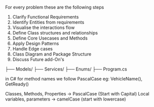 For every problem these are the following steps
1. Clarify Functional Requirements
2. Identify Entities from requirements
3. Visualise the interactions flow
4. Define Class structures and relationships
5. Define Core Usecases and Methods
6. Apply Design Patterns
7. Handle Edge cases
8. Class Diagram and Package Structure
9. Discuss Future add-On's

├── Models/
├── Services/
├── Enums/
├── Program.cs

in C# for method names we follow PascalCase 
eg: VehicleName(), GetReady()

Classes, Methods, Properties → PascalCase (Start with Capital)
Local variables, parameters → camelCase (start with lowercase)